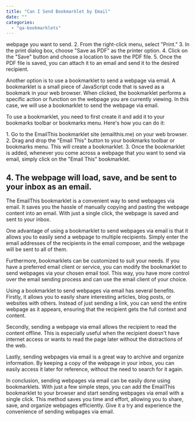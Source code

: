 ```yaml
---
title: "Can I Send Bookmarklet by Email"
date: ""
categories: 
  - "qa-bookmarklets"
---
```


webpage you want to send. 2. From the right-click menu, select "Print." 3. In the print dialog box, choose "Save as PDF" as the printer option. 4. Click on the "Save" button and choose a location to save the PDF file. 5. Once the PDF file is saved, you can attach it to an email and send it to the desired recipient.

Another option is to use a bookmarklet to send a webpage via email. A bookmarklet is a small piece of JavaScript code that is saved as a bookmark in your web browser. When clicked, the bookmarklet performs a specific action or function on the webpage you are currently viewing. In this case, we will use a bookmarklet to send the webpage via email.

To use a bookmarklet, you need to first create it and add it to your bookmarks toolbar or bookmarks menu. Here's how you can do it:

1\. Go to the EmailThis bookmarklet site (emailthis.me) on your web browser. 2. Drag and drop the "Email This" button to your bookmarks toolbar or bookmarks menu. This will create a bookmarklet. 3. Once the bookmarklet is added, whenever you come across a webpage that you want to send via email, simply click on the "Email This" bookmarklet.

## 4\. The webpage will load, save, and be sent to your inbox as an email.

The EmailThis bookmarklet is a convenient way to send webpages via email. It saves you the hassle of manually copying and pasting the webpage content into an email. With just a single click, the webpage is saved and sent to your inbox.

One advantage of using a bookmarklet to send webpages via email is that it allows you to easily send a webpage to multiple recipients. Simply enter the email addresses of the recipients in the email composer, and the webpage will be sent to all of them.

Furthermore, bookmarklets can be customized to suit your needs. If you have a preferred email client or service, you can modify the bookmarklet to send webpages via your chosen email tool. This way, you have more control over the email sending process and can use the email client of your choice.

Using a bookmarklet to send webpages via email has several benefits. Firstly, it allows you to easily share interesting articles, blog posts, or websites with others. Instead of just sending a link, you can send the entire webpage as it appears, ensuring that the recipient gets the full context and content.

Secondly, sending a webpage via email allows the recipient to read the content offline. This is especially useful when the recipient doesn't have internet access or wants to read the page later without the distractions of the web.

Lastly, sending webpages via email is a great way to archive and organize information. By keeping a copy of the webpage in your inbox, you can easily access it later for reference, without the need to search for it again.

In conclusion, sending webpages via email can be easily done using bookmarklets. With just a few simple steps, you can add the EmailThis bookmarklet to your browser and start sending webpages via email with a single click. This method saves you time and effort, allowing you to share, save, and organize webpages efficiently. Give it a try and experience the convenience of sending webpages via email.
